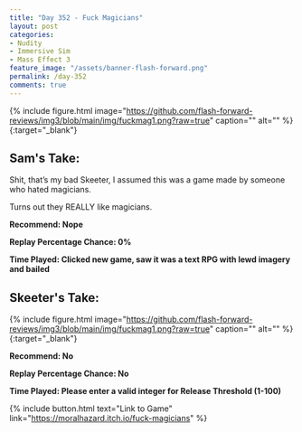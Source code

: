 ```yaml
---
title: "Day 352 - Fuck Magicians"
layout: post
categories:
- Nudity
- Immersive Sim
- Mass Effect 3
feature_image: "/assets/banner-flash-forward.png"
permalink: /day-352
comments: true
---
```


{% include figure.html image="https://github.com/flash-forward-reviews/img3/blob/main/img/fuckmag1.png?raw=true" caption="" alt="" %}{:target="_blank"}

## Sam's Take:

Shit, that’s my bad Skeeter, I assumed this was a game made by someone who hated magicians.

Turns out they REALLY like magicians.

**Recommend: Nope**

**Replay Percentage Chance: 0%**

**Time Played: Clicked new game, saw it was a text RPG with lewd imagery and bailed**

## Skeeter's Take:

{% include figure.html image="https://github.com/flash-forward-reviews/img3/blob/main/img/fuckmag1.png?raw=true" caption="" alt="" %}{:target="_blank"}

**Recommend: No**

**Replay Percentage Chance: No**

**Time Played: Please enter a valid integer for Release Threshold (1-100)**

{% include button.html text="Link to Game" link="https://moralhazard.itch.io/fuck-magicians" %}